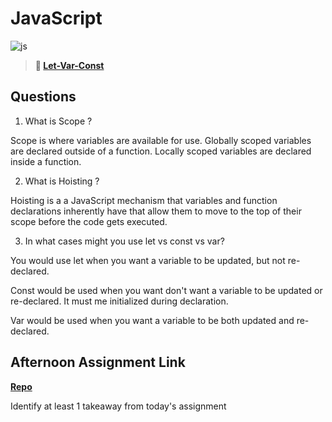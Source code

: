 # JavaScript

![js](https://bcw.blob.core.windows.net/public/img/courses/js.gif)

> **📖 [Let-Var-Const](https://codeworksacademy.com/fs-student-guide/resources/wk2/01-Let-Var-Const)**

## Questions

1. What is Scope ?

Scope is where variables are available for use. Globally scoped variables are declared outside of a function. Locally scoped variables are declared inside a function.


2. What is Hoisting ?

Hoisting is a a JavaScript mechanism that variables and function declarations inherently have that allow them to move to the top of their scope before the code gets executed. 

3. In what cases might you use let vs const vs var?

You would use let when you want a variable to be updated, but not re-declared.

Const would be used when you want don't want a variable to be updated or re-declared. It must me initialized during declaration.

Var would be used when you want a variable to be both updated and re-declared.

## Afternoon Assignment Link

**[Repo](https://github.com/Max-Ball/https://github.com/Max-Ball/scoreboard)**

Identify at least 1 takeaway from today's assignment
